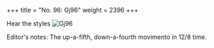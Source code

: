 +++
title = "No. 96: Gj96"
weight = 2396
+++

Hear the styles
![Gj96](/img/096DurDimM.jpg)

Editor's notes: The up-a-fifth, down-a-fourth movimento in 12/8 time.
